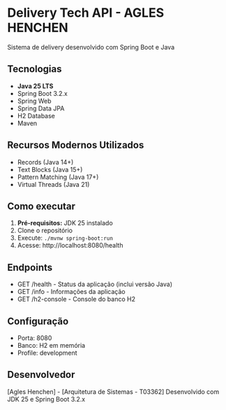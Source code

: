 # Delivery Tech API - AGLES HENCHEN
Sistema de delivery desenvolvido com Spring Boot e Java

## Tecnologias
- **Java 25 LTS**
- Spring Boot 3.2.x
- Spring Web
- Spring Data JPA
- H2 Database
- Maven

## Recursos Modernos Utilizados
- Records (Java 14+)
- Text Blocks (Java 15+)
- Pattern Matching (Java 17+)
- Virtual Threads (Java 21)

## Como executar
1. **Pré-requisitos:** JDK 25 instalado
2. Clone o repositório
3. Execute: `./mvnw spring-boot:run`
4. Acesse: http://localhost:8080/health

## Endpoints
- GET /health - Status da aplicação (inclui versão Java)
- GET /info - Informações da aplicação
- GET /h2-console - Console do banco H2

## Configuração
- Porta: 8080
- Banco: H2 em memória
- Profile: development

## Desenvolvedor
[Agles Henchen] - [Arquitetura de Sistemas - T03362]
Desenvolvido com JDK 25 e Spring Boot 3.2.x 
